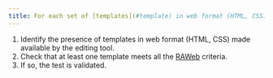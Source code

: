 ```yaml
---
title: For each set of [templates](#template) in web format (HTML, CSS), at least one template complies with [RAWeb](../raweb1/criteres.html). Has this rule been followed?
---
```


1. Identify the presence of templates in web format (HTML, CSS) made available by the editing tool.
2. Check that at least one template meets all the [RAWeb](../raweb1/index.html) criteria.
5. If so, the test is validated.